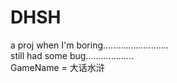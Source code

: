# DHSH
a proj when I'm boring..........................<br>
still had some bug...................<br>
GameName = 大话水浒
